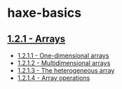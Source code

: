 haxe-basics
=========================

## [1.2.1 - Arrays](.)
* [1.2.1.1 - One-dimensional arrays](./1.2.1.1_OneDimensionalArrays/Source/Main.hx)
* [1.2.1.2 - Multidimensional arrays](./1.2.1.2_MultidimensionalArrays/Source/Main.hx)
* [1.2.1.3 - The heterogeneous array](./1.2.1.3_HeterogeneousArray/Source/Main.hx)
* [1.2.1.4 - Array operations](./1.2.1.4_ArrayOperations/Source/Main.hx)
